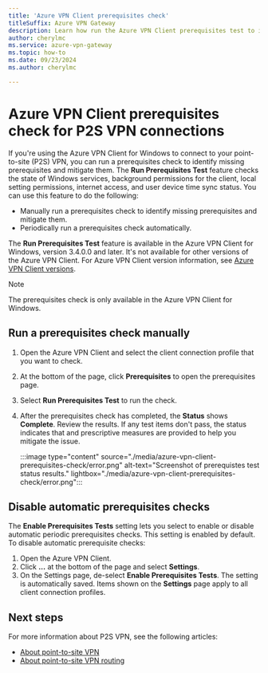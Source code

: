 ```yaml
---
title: 'Azure VPN Client prerequisites check'
titleSuffix: Azure VPN Gateway
description: Learn how run the Azure VPN Client prerequisites test to identify missing prerequisites and mitigate them.
author: cherylmc
ms.service: azure-vpn-gateway
ms.topic: how-to
ms.date: 09/23/2024
ms.author: cherylmc

---
```

# Azure VPN Client prerequisites check for P2S VPN connections

If you're using the Azure VPN Client for Windows to connect to your point-to-site (P2S) VPN, you can run a prerequisites check to identify missing prerequisites and mitigate them. The **Run Prerequisites Test** feature checks the state of Windows services, background permissions for the client, local setting permissions, internet access, and user device time sync status. You can use this feature to do the following:

* Manually run a prerequisites check to identify missing prerequisites and mitigate them.
* Periodically run a prerequisites check automatically.

The **Run Prerequisites Test** feature is available in the Azure VPN Client for Windows, version 3.4.0.0 and later. It's not available for other versions of the Azure VPN Client. For Azure VPN Client version information, see [Azure VPN Client versions](azure-vpn-client-versions.md).

> [!NOTE]
> The prerequisites check is only available in the Azure VPN Client for Windows.

## Run a prerequisites check manually

1. Open the Azure VPN Client and select the client connection profile that you want to check.
1. At the bottom of the page, click **Prerequisites** to open the prerequisites page.
1. Select **Run Prerequisites Test** to run the check.
1. After the prerequisites check has completed, the **Status** shows **Complete**. Review the results. If any test items don't pass, the status indicates that and prescriptive measures are provided to help you mitigate the issue.

    :::image type="content" source="./media/azure-vpn-client-prerequisites-check/error.png" alt-text="Screenshot of prerequistes test status results." lightbox="./media/azure-vpn-client-prerequisites-check/error.png":::

## Disable automatic prerequisites checks

The **Enable Prerequisites Tests** setting lets you select to enable or disable automatic periodic prerequisites checks. This setting is enabled by default. To disable automatic prerequisite checks:

1. Open the Azure VPN Client.
1. Click **...** at the bottom of the page and select **Settings**.
1. On the Settings page, de-select **Enable Prerequisites Tests**. The setting is automatically saved. Items shown on the **Settings** page apply to all client connection profiles.

## Next steps

For more information about P2S VPN, see the following articles:

* [About point-to-site VPN](point-to-site-about.md)
* [About point-to-site VPN routing](vpn-gateway-about-point-to-site-routing.md)
